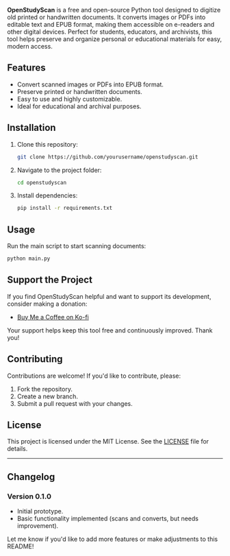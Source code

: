 **OpenStudyScan** is a free and open-source Python tool designed to digitize old printed or handwritten documents. It converts images or PDFs into editable text and EPUB format, making them accessible on e-readers and other digital devices. Perfect for students, educators, and archivists, this tool helps preserve and organize personal or educational materials for easy, modern access.

## Features
- Convert scanned images or PDFs into EPUB format.
- Preserve printed or handwritten documents.
- Easy to use and highly customizable.
- Ideal for educational and archival purposes.

## Installation
1. Clone this repository:
   ```bash
   git clone https://github.com/yourusername/openstudyscan.git
   ```
2. Navigate to the project folder:
   ```bash
   cd openstudyscan
   ```
3. Install dependencies:
   ```bash
   pip install -r requirements.txt
   ```

## Usage
Run the main script to start scanning documents:
```bash
python main.py
```

## Support the Project
If you find OpenStudyScan helpful and want to support its development, consider making a donation:

- [Buy Me a Coffee on Ko-fi](https://ko-fi.com/harmonicworks)

Your support helps keep this tool free and continuously improved. Thank you!

## Contributing
Contributions are welcome! If you'd like to contribute, please:
1. Fork the repository.
2. Create a new branch.
3. Submit a pull request with your changes.

## License
This project is licensed under the MIT License. See the [LICENSE](LICENSE) file for details.

---

## Changelog

### Version 0.1.0
- Initial prototype.
- Basic functionality implemented (scans and converts, but needs improvement).


Let me know if you'd like to add more features or make adjustments to this README!
